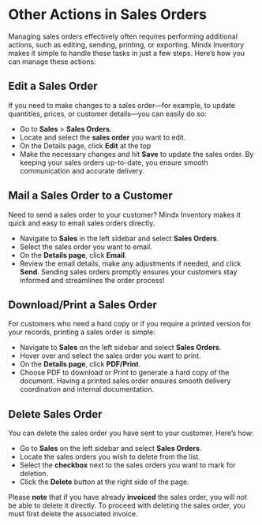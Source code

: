 # **Other Actions in Sales Orders**

Managing sales orders effectively often requires performing additional actions, such as editing, sending, printing, or exporting. Mindx Inventory makes it simple to handle these tasks in just a few steps. Here’s how you can manage these actions:

## **Edit a Sales Order**

If you need to make changes to a sales order—for example, to update quantities, prices, or customer details—you can easily do so:

- Go to **Sales** > **Sales Orders**.
- Locate and select the **sales order** you want to edit.
- On the Details page, click **Edit** at the top
- Make the necessary changes and hit **Save** to update the sales order.
  By keeping your sales orders up-to-date, you ensure smooth communication and accurate delivery.

## **Mail a Sales Order to a Customer**

Need to send a sales order to your customer? Mindx Inventory makes it quick and easy to email sales orders directly.

- Navigate to **Sales** in the left sidebar and select **Sales Orders**.
- Select the sales order you want to email.
- On the **Details page**, click **Email**.
- Review the email details, make any adjustments if needed, and click **Send**.
  Sending sales orders promptly ensures your customers stay informed and streamlines the order process!

## **Download/Print a Sales Order**

For customers who need a hard copy or if you require a printed version for your records, printing a sales order is simple:

- Navigate to **Sales** on the left sidebar and select **Sales Orders**.
- Hover over and select the sales order you want to print.
- On the **Details page**, click **PDF/Print**.
- Choose PDF to download or Print to generate a hard copy of the document.
  Having a printed sales order ensures smooth delivery coordination and internal documentation.

## Delete Sales Order

You can delete the sales order you have sent to your customer. Here’s how:

- Go to **Sales** on the left sidebar and select **Sales Orders**.
- Locate the sales orders you wish to delete from the list.
- Select the **checkbox** next to the sales orders you want to mark for deletion.
- Click the **Delete** button at the right side of the page.

Please **note** that if you have already **invoiced** the sales order, you will not be able to delete it directly. To proceed with deleting the sales order, you must first delete the associated invoice.
